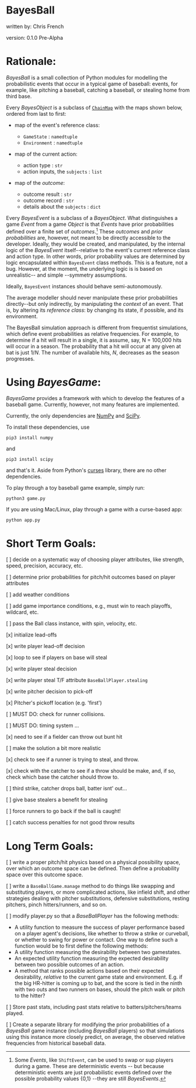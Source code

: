 # BayesBall

written by: Chris French

version: 0.1.0 Pre-Alpha

Rationale:
=========

*BayesBall* is a small collection of Python modules for modelling the probabilistic events that occur in a typical game of baseball: events, for example, like pitching a baseball, catching a baseball, or stealing home from third base.

Every *BayesObject* is a subclass of [`ChainMap`](https://docs.python.org/3/library/collections.html#collections.ChainMap) with the maps shown below, ordered from last to first:

- map of the event's reference class:
    - `GameState` : `namedtuple`
    - `Environment` : `namedtuple`

- map of the current action:
    - action type : `str` 
    - action inputs, the `subjects` : `list`
  
- map of the *outcome*:
    - outcome result : `str`
    - outcome record : `str`
    - details about the `subjects` : `dict`

Every *BayesEvent* is a subclass of a *BayesObject*. What distinguishes a game *Event* from a game *Object* is that *Events* have prior probabilities defined over a finite set of *outcomes*.[^1] These *outcomes* and *prior probabilities* are, however, not meant to be directly accessible to the developer. Ideally, they would be created, and manipulated, by the internal logic of the *BayesEvent* itself--relative to the event's current reference class and action type. In other words, prior probability values are determined by logic encapsulated within `BayesEvent` class methods. This is a feature, not a bug. However, at the moment, the underlying logic is is based on unrealistic-- and simple --symmetry assumptions.

Ideally, `BayesEvent` instances should behave semi-autonomously.

The average modeller should never manipulate these prior probabilities directly--but only indirectly, by manipulating the *context* of an event. That is, by altering its *reference class*: by changing its state, if possible, and its environment.

The BayesBall simulation approach is different from frequentist simulations, which define event probabilities as relative frequencies. For example, to determine if a hit will result in a single, it is assume, say, N = 100,000 hits will occur in a season. The probability that a hit will occur at any given at bat is just 1/*N*. The number of available hits, *N*, decreases as the season progresses. 


Using *BayesGame*:
=================

*BayesGame* provides a framework with which to develop the features of a baseball game. Currently, however, not many features are implemented.

Currently, the only dependencies are [NumPy](http://www.numpy.org/) and [SciPy](https://www.scipy.org/scipylib/index.html). 

To install these dependencies, use

`pip3 install numpy`

and

`pip3 install scipy`

and that's it. Aside from Python's [curses](https://docs.python.org/3/library/curses.html#module-curses) library, there are no other dependencies.

To play through a toy baseball game example, simply run:

`python3 game.py`

If you are using Mac/Linux, play through a game with a curse-based app:

`python app.py`


Short Term Goals:
================

[ ] decide on a systematic way of choosing player attributes, like strength, speed, precision, accuracy, etc.

[ ] determine prior probabilities for pitch/hit outcomes based on player attributes

[ ] add weather conditions

[ ] add game importance conditions, e.g., must win to reach playoffs, wildcard, etc.

[ ] pass the Ball class instance, with spin, velocity, etc.

[x] initialize lead-offs

[x] write player lead-off decision

[x] loop to see if players on base will steal

[x] write player steal decision

[x] write player steal T/F attribute `BaseBallPlayer.stealing`

[x] write pitcher decision to pick-off

[x] Pitcher's pickoff location (e.g. 'first')

[ ] MUST DO: check for runner collisions.

[ ] MUST DO: timing system ...

[x] need to see if a fielder can throw out bunt hit

[ ] make the solution a bit more realistic
	
[x] check to see if a runner is
        trying to steal, and throw.
		
[x] check with the catcher to see
        if a throw should be make, and,
        if so, check which base the
        catcher should throw to.
		
[ ] third strike, catcher drops ball, batter isnt' out...

[ ] give base stealers a benefit for stealing

[ ] force runners to go back if the ball is caught!

[ ] catch success penalties for not good throw results


Long Term Goals:
===============

[ ] write a proper pitch/hit physics based on a physical possibility space, over which an outcome space can be defined. Then define a probability space over this outcome space. 

[ ] write a `BaseBallGame.manage` method to do things like swapping and substituting players, or more complicated actions, like infield shift, and other strategies dealing with pitcher substitutions, defensive substitutions, resting pitchers, pinch hitters/runners, and so on.

[ ] modify player.py so that a *BaseBallPlayer* has the following methods:
    
- A utility function to measure the success of player performance based on a player agent's decisions, like whether to throw a strike or curveball, or whether to swing for power or contact. One way to define such a function would be to first define the following methods:
- A utility function measuring the desirability between two gamestates. 
- An expected utility function measuring the expected desirability between two possible outcomes of an action.
- A method that ranks possible actions based on their expected desirability, *relative* to the current game state and environment. E.g. if the big HR-hitter is coming up to bat, and the score is tied in the ninth with two outs and two runners on bases, should the pitch walk or pitch to the hitter?

[ ] Store past stats, including past stats relative to batters/pitchers/teams played.

[ ] Create a separate library for modifying the prior probabilities of a  *BayesBall* game instance (including *BayesBall* players) so that simulations using this instance more closely predict, on average, the observed relative frequencies from historical baseball data. 

[^1]:  Some *Events*, like `ShiftEvent`, can be used to swap or sup players during a game. These are deterministic events -- but because deterministic events are just probabilistic events defined over the possible probability values \{0,1\} --they are still *BayesEvents*.
